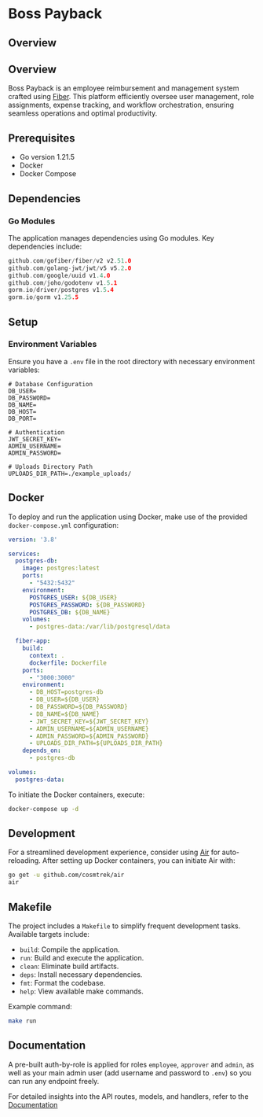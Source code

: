 # Boss Payback

## Overview

## Overview

Boss Payback is an employee reimbursement and management system crafted using [Fiber](https://github.com/gofiber/fiber/). This platform efficiently oversee user management, role assignments, expense tracking, and workflow orchestration, ensuring seamless operations and optimal productivity.

## Prerequisites

- Go version 1.21.5
- Docker
- Docker Compose

## Dependencies

### Go Modules

The application manages dependencies using Go modules. Key dependencies include:

```go
github.com/gofiber/fiber/v2 v2.51.0
github.com/golang-jwt/jwt/v5 v5.2.0
github.com/google/uuid v1.4.0
github.com/joho/godotenv v1.5.1
gorm.io/driver/postgres v1.5.4
gorm.io/gorm v1.25.5
```

## Setup

### Environment Variables

Ensure you have a `.env` file in the root directory with necessary environment variables:

```env
# Database Configuration
DB_USER=
DB_PASSWORD=
DB_NAME=
DB_HOST=
DB_PORT=

# Authentication
JWT_SECRET_KEY=
ADMIN_USERNAME=
ADMIN_PASSWORD=

# Uploads Directory Path
UPLOADS_DIR_PATH=./example_uploads/
```
## Docker

To deploy and run the application using Docker, make use of the provided `docker-compose.yml` configuration:

```yaml
version: '3.8'

services:
  postgres-db:
    image: postgres:latest
    ports:
      - "5432:5432"
    environment:
      POSTGRES_USER: ${DB_USER}
      POSTGRES_PASSWORD: ${DB_PASSWORD}
      POSTGRES_DB: ${DB_NAME}
    volumes:
      - postgres-data:/var/lib/postgresql/data

  fiber-app:
    build: 
      context: .
      dockerfile: Dockerfile
    ports:
      - "3000:3000"
    environment:
      - DB_HOST=postgres-db
      - DB_USER=${DB_USER}
      - DB_PASSWORD=${DB_PASSWORD}
      - DB_NAME=${DB_NAME}
      - JWT_SECRET_KEY=${JWT_SECRET_KEY}
      - ADMIN_USERNAME=${ADMIN_USERNAME}
      - ADMIN_PASSWORD=${ADMIN_PASSWORD}
      - UPLOADS_DIR_PATH=${UPLOADS_DIR_PATH}
    depends_on:
      - postgres-db

volumes:
  postgres-data:
```
To initiate the Docker containers, execute:

```bash
docker-compose up -d
```

## Development

For a streamlined development experience, consider using [Air](https://github.com/cosmtrek/air) for auto-reloading. After setting up Docker containers, you can initiate Air with:

```bash
go get -u github.com/cosmtrek/air
air
```

## Makefile

The project includes a `Makefile` to simplify frequent development tasks. Available targets include:

- `build`: Compile the application.
- `run`: Build and execute the application.
- `clean`: Eliminate build artifacts.
- `deps`: Install necessary dependencies.
- `fmt`: Format the codebase.
- `help`: View available make commands.

Example command:

```bash
make run
```
## Documentation

 A pre-built auth-by-role is applied for roles `employee`, `approver` and `admin`, as well as your main admin user (add username and password to `.env`) so you can run any endpoint freely.

For detailed insights into the API routes, models, and handlers, refer to the [Documentation](https://github.com/carlospsvieira/boss-payback/docs/api.md)

